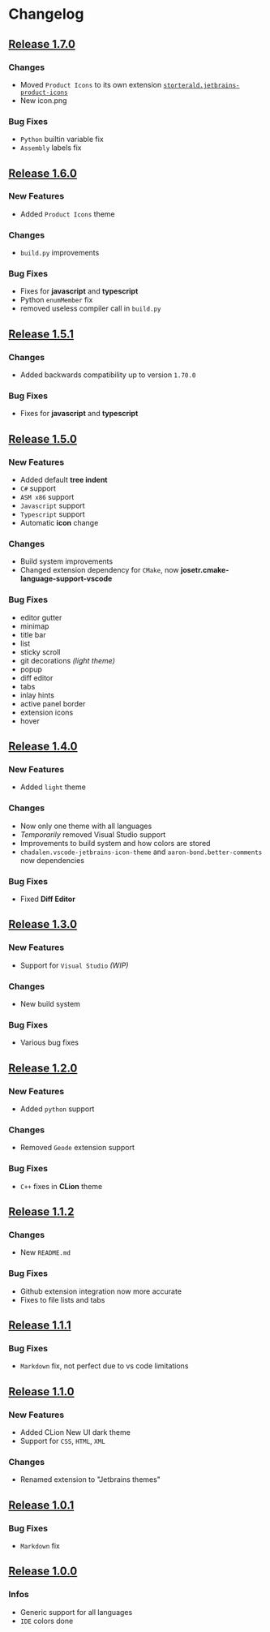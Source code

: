 # Changelog

## [Release 1.7.0](https://github.com/Storterald/Jetbrains-Themes/releases/tag/1.7.0)

### Changes
 - Moved `Product Icons` to its own extension [`storterald.jetbrains-product-icons`](https://github.com/Storterald/Jetbrains-Product-Icons)
 - New icon.png

### Bug Fixes
 - `Python` builtin variable fix
 - `Assembly` labels fix

## [Release 1.6.0](https://github.com/Storterald/Jetbrains-Themes/releases/tag/1.6.0)

### New Features
 - Added `Product Icons` theme

### Changes
 - `build.py` improvements

### Bug Fixes
 - Fixes for **javascript** and **typescript**
 - Python `enumMember` fix
 - removed useless compiler call in `build.py`

## [Release 1.5.1](https://github.com/Storterald/Jetbrains-Themes/releases/tag/1.5.1)

### Changes
 - Added backwards compatibility up to version `1.70.0`

### Bug Fixes
 - Fixes for **javascript** and **typescript**

## [Release 1.5.0](https://github.com/Storterald/Jetbrains-Themes/releases/tag/1.5.0)

### New Features
 - Added default **tree indent**
 - `C#` support
 - `ASM x86` support
 - `Javascript` support
 - `Typescript` support
 - Automatic **icon** change

### Changes
 - Build system improvements
 - Changed extension dependency for `CMake`, now **josetr.cmake-language-support-vscode**

### Bug Fixes
 - editor gutter
 - minimap
 - title bar
 - list
 - sticky scroll
 - git decorations *(light theme)*
 - popup
 - diff editor
 - tabs
 - inlay hints
 - active panel border
 - extension icons
 - hover

## [Release 1.4.0](https://github.com/Storterald/Jetbrains-Themes/releases/tag/1.4.0)

### New Features
- Added `light` theme

### Changes
- Now only one theme with all languages
- *Temporarily* removed Visual Studio support
- Improvements to build system and how colors are stored
- `chadalen.vscode-jetbrains-icon-theme` and `aaron-bond.better-comments` now dependencies

### Bug Fixes
- Fixed **Diff Editor**

## [Release 1.3.0](https://github.com/Storterald/Jetbrains-Themes/releases/tag/1.3.0)

### New Features
- Support for `Visual Studio` *(WIP)*

### Changes
- New build system

### Bug Fixes
- Various bug fixes

## [Release 1.2.0](https://github.com/Storterald/Jetbrains-Themes/releases/tag/Release-1.2.0)

### New Features
- Added `python` support

### Changes
- Removed `Geode` extension support

### Bug Fixes
- `C++` fixes in **CLion** theme

## [Release 1.1.2](https://github.com/Storterald/Jetbrains-Themes/releases/tag/Release-1.1.2)

### Changes
- New `README.md`

### Bug Fixes
- Github extension integration now more accurate
- Fixes to file lists and tabs

## [Release 1.1.1](https://github.com/Storterald/Jetbrains-Themes/releases/tag/Release-1.1.1)

### Bug Fixes
- `Markdown` fix, not perfect due to vs code limitations

## [Release 1.1.0](https://github.com/Storterald/Jetbrains-Themes/releases/tag/Release-1.1.0)

### New Features
- Added CLion New UI dark theme
- Support for `CSS`, `HTML`, `XML`

### Changes
- Renamed extension to "Jetbrains themes"

## [Release 1.0.1](https://github.com/Storterald/Jetbrains-Themes/releases/tag/Release-1.0.1)

### Bug Fixes
- `Markdown` fix

## [Release 1.0.0](https://github.com/Storterald/Jetbrains-Themes/releases/tag/Release-1.0.0)

### Infos
- Generic support for all languages
- `IDE` colors done